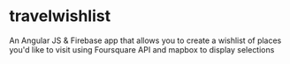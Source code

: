# travelwishlist
An Angular JS &amp; Firebase app that allows you to create a wishlist of places you'd like to visit using Foursquare API and mapbox to display selections
